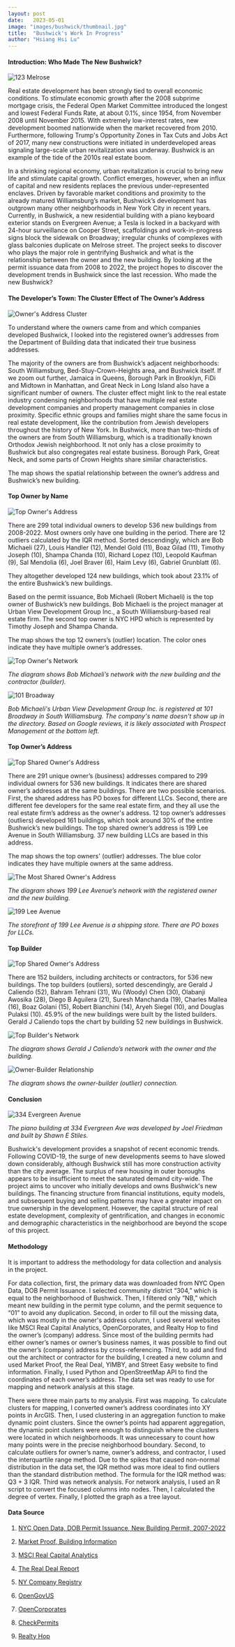 ```yaml
---
layout: post
date:   2023-05-01
image: "images/bushwick/thumbnail.jpg"
title:  "Bushwick's Work In Progress"
author: "Hsiang Hsi Lu"
---
```

#### Introduction: Who Made The New Bushwick?

![123 Melrose](/conflict_urbanism_sp2023/images/bushwick/123melrose.jpg)

Real estate development has been strongly tied to overall economic conditions. To stimulate economic growth after the 2008 subprime mortgage crisis, the Federal Open Market Committee introduced the longest and lowest Federal Funds Rate, at about 0.1%, since 1954, from November 2008 until November 2015. With extremely low-interest rates, new development boomed nationwide when the market recovered from 2010. Furthermore, following Trump's Opportunity Zones in Tax Cuts and Jobs Act of 2017, many new constructions were initiated in underdeveloped areas signaling large-scale urban revitalization was underway. Bushwick is an example of the tide of the 2010s real estate boom.

In a shrinking regional economy, urban revitalization is crucial to bring new life and stimulate capital growth. Conflict emerges, however, when an influx of capital and new residents replaces the previous under-represented enclaves. Driven by favorable market conditions and proximity to the already matured Williamsburg’s market, Bushwick’s development has outgrown many other neighborhoods in New York City in recent years. Currently, in Bushwick, a new residential building with a piano keyboard exterior stands on Evergreen Avenue; a Tesla is locked in a backyard with 24-hour surveillance on Cooper Street, scaffoldings and work-in-progress signs block the sidewalk on Broadway; irregular chunks of complexes with glass balconies duplicate on Melrose street. The project seeks to discover who plays the major role in gentrifying Bushwick and what is the relationship between the owner and the new building. By looking at the permit issuance data from 2008 to 2022, the project hopes to discover the development trends in Bushwick since the last recession. Who made the new Bushwick?

 
#### The Developer’s Town: The Cluster Effect of The Owner’s Address

![Owner's Address Cluster](/conflict_urbanism_sp2023/images/bushwick/hhl_map1.jpg)

To understand where the owners came from and which companies developed Bushwick, I looked into the registered owner’s addresses from the Department of Building data that indicated their true business addresses.

The majority of the owners are from Bushwick’s adjacent neighborhoods: South Williamsburg, Bed-Stuy-Crown-Heights area, and Bushwick itself. If we zoom out further, Jamaica in Queens, Borough Park in Brooklyn, FiDi and Midtown in Manhattan, and Great Neck in Long Island also have a significant number of owners. The cluster effect might link to the real estate industry condensing neighborhoods that have multiple real estate development companies and property management companies in close proximity. Specific ethnic groups and families might share the same focus in real estate development, like the contribution from Jewish developers throughout the history of New York. In Bushwick, more than two-thirds of the owners are from South Williamsburg, which is a traditionally known Orthodox Jewish neighborhood. It not only has a close proximity to Bushwick but also congregates real estate business. Borough Park, Great Neck, and some parts of Crown Heights share similar characteristics.

The map shows the spatial relationship between the owner’s address and Bushwick’s new building.


#### Top Owner by Name

![Top Owner's Address](/conflict_urbanism_sp2023/images/bushwick/hhl_map2.jpg)

There are 299 total individual owners to develop 536 new buildings from 2008-2022. Most owners only have one building in the period. There are 12 outliers calculated by the IQR method. Sorted descendingly, which are Bob Michaeli (27), Louis Handler (12), Mendel Gold (11), Boaz Gilad (11), Timothy Joseph (10), Shampa Chanda (10), Richard Lopez (10), Leopold Kaufman (9), Sal Mendolia (6), Joel Braver (6), Haim Levy (6), Gabriel Grunblatt (6). 

They altogether developed 124 new buildings, which took about 23.1% of the entire Bushwick’s new buildings.

Based on the permit issuance, Bob Michaeli (Robert Michaeli) is the top owner of Bushwick’s new buildings. Bob Michaeli is the project manager at Urban View Development Group Inc., a South Williamsburg-based real estate firm. The second top owner is NYC HPD which is represented by Timothy Joseph and Shampa Chanda.

The map shows the top 12 owners’s (outlier) location. The color ones indicate they have multiple owner’s addresses.

![Top Owner's Network](/conflict_urbanism_sp2023/images/bushwick/hhl_chart1.jpg)

*The diagram shows Bob Michaeli’s network with the new building and the contractor (builder).*

![101 Broadway](/conflict_urbanism_sp2023/images/bushwick/101bway.jpg)

*Bob Michaeli's Urban View Development Group Inc. is registered at 101 Broadway in South Williamsburg. The company's name doesn't show up in the directory. Based on Google reviews, it is likely associated with Prospect Management at the bottom left.*


#### Top Owner’s Address

![Top Shared Owner's Address](/conflict_urbanism_sp2023/images/bushwick/hhl_map3.jpg)

There are 291 unique owner’s (business) addresses compared to 299 individual owners for 536 new buildings. It indicates there are shared owner’s addresses at the same buildings. There are two possible scenarios. First, the shared address has PO boxes for different LLCs. Second, there are different fee developers for the same real estate firm, and they all use the real estate firm’s address as the owner's address. 12 top owner’s addresses (outliers) developed 161 buildings, which took around 30% of the entire Bushwick’s new buildings. The top shared owner’s address is 199 Lee Avenue in South Williamsburg. 37 new building LLCs are based in this address.

The map shows the top owners' (outlier) addresses. The blue color indicates they have multiple owners at the same address.

![The Most Shared Owner's Address](/conflict_urbanism_sp2023/images/bushwick/hhl_chart3.jpg)

*The diagram shows 199 Lee Avenue’s network with the registered owner and the new building.*

![199 Lee Avenue](/conflict_urbanism_sp2023/images/bushwick/199lee.jpg)

*The storefront of 199 Lee Avenue is a shipping store. There are PO boxes for LLCs.*


#### Top Builder

![Top Shared Owner's Address](/conflict_urbanism_sp2023/images/bushwick/hhl_map3.jpg)

There are 152 builders, including architects or contractors, for 536 new buildings. The top builders (outliers), sorted descendingly, are Gerald J Caliendo (52), Bahram Tehrani (31), Wu (Woody) Chen (30), Olabanji Awosika (28), Diego B Aguilera (21), Suresh Manchanda (19), Charles Mallea (16), Boaz Golani (15), Robert Bianchini (14), Aryeh Siegel (10), and Douglas Pulaksi (10). 45.9% of the new buildings were built by the listed builders. Gerald J Caliendo tops the chart by building 52 new buildings in Bushwick.

![Top Builder's Network](/conflict_urbanism_sp2023/images/bushwick/hhl_chart2.jpg)

*The diagram shows Gerald J Caliendo’s network with the owner and the building.*

![Owner-Builder Relationship](/conflict_urbanism_sp2023/images/bushwick/hhl_chart4.jpg)

*The diagram shows the owner-builder (outlier) connection.*


#### Conclusion

![334 Evergreen Avenue](/conflict_urbanism_sp2023/images/bushwick/334evergreen.jpg)

*The piano building at 334 Evergreen Ave was developed by Joel Friedman and built by Shawn E Stiles.*

Bushwick's development provides a snapshot of recent economic trends. Following COVID-19, the surge of new developments seems to have slowed down considerably, although Bushwick still has more construction activity than the city average. The surplus of new housing in outer boroughs appears to be insufficient to meet the saturated demand city-wide. The project aims to uncover who initially develops and owns Bushwick's new buildings. The financing structure from financial institutions, equity models, and subsequent buying and selling patterns may have a greater impact on true ownership in the development. However, the capital structure of real estate development, complexity of gentrification, and changes in economic and demographic characteristics in the neighborhood are beyond the scope of this project.


#### Methodology

It is important to address the methodology for data collection and analysis in the project.

For data collection, first, the primary data was downloaded from NYC Open Data, DOB Permit Issuance. I selected community district “304,” which is equal to the neighborhood of Bushwick. Then, I filtered only “NB,” which meant new building in the permit type column, and the permit sequence to “01” to avoid any duplication. Second, in order to fill out the missing data, which was mostly in the owner's address column, I used several websites like MSCI Real Capital Analytics, OpenCorporates, and Realty Hop to find the owner’s (company) address. Since most of the building permits had either owner’s names or owner’s business names, it was possible to find out the owner’s (company) address by cross-referencing. Third, to add and find out the architect or contractor for the building, I created a new column and used Market Proof, the Real Deal, YIMBY, and Street Easy website to find information. Finally, I used Python and OpenStreetMap API to find the coordinates of each owner’s address. The data set was ready to use for mapping and network analysis at this stage.

There were three main parts to my analysis. First was mapping. To calculate clusters for mapping, I converted owner’s address coordinates into XY points in ArcGIS. Then, I used clustering in an aggregation function to make dynamic point clusters. Since the owner’s points had apparent aggregation, the dynamic point clusters were enough to distinguish where the clusters were located in which neighborhoods. It was unnecessary to count how many points were in the precise neighborhood boundary. Second, to calculate outliers for owner’s name, owner’s address, and contractor, I used the interquartile range method. Due to the spikes that caused non-normal distribution in the data set, the IQR method was more ideal to find outliers than the standard distribution method. The formula for the IQR method was: Q3 + 3 IQR. Third was network analysis. For network analysis, I used an R script to convert the focused columns into nodes. Then, I calculated the degree of vertex. Finally, I plotted the graph as a tree layout.


#### Data Source

1. [NYC Open Data, DOB Permit Issuance, New Building Permit, 2007-2022](https://data.cityofnewyork.us/Housing-Development/DOB-Permit-Issuance/ipu4-2q9a)

2. [Market Proof, Building Information](https://nyc.marketproof.com/)

3. [MSCI Real Capital Analytics](https://app.rcanalytics.com/)

4. [The Real Deal Report](https://therealdeal.com/)

5. [NY Company Registry](https://www.nycompanyregistry.com)

6. [OpenGovUS](https://opengovus.com/)

7. [OpenCorporates](https://opencorporates.com/)

8. [CheckPermits](https://www.checkpermits.com/)

9. [Realty Hop](https://www.realtyhop.com/)